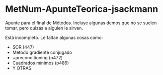 # MetNum-ApunteTeorica-jsackmann
Apunte para el final de Métodos. Incluye algunas demos que no se suelen tomar, pero quizás a alguien le sirven.

Está incompleto. Le faltan algunas cosas como:
* SOR (447)
* Método gradiente conjugado
* +preconditioning (p472)
* Cuadrados mínimos (p486)
* Y OTRAS
